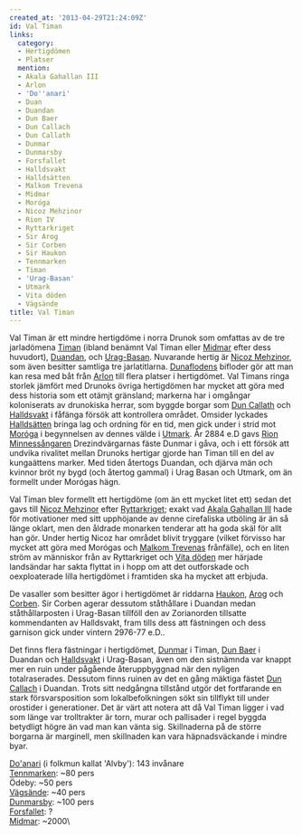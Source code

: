 ```yaml
---
created_at: '2013-04-29T21:24:09Z'
id: Val Timan
links:
  category:
  - Hertigdömen
  - Platser
  mention:
  - Akala Gahallan III
  - Arlon
  - 'Do''anari'
  - Duan
  - Duandan
  - Dun Baer
  - Dun Callach
  - Dun Callath
  - Dunmar
  - Dunmarsby
  - Forsfallet
  - Halldsvakt
  - Halldsätten
  - Malkom Trevena
  - Midmar
  - Moróga
  - Nicoz Mehzinor
  - Rion IV
  - Ryttarkriget
  - Sir Arog
  - Sir Corben
  - Sir Haukon
  - Tennmarken
  - Timan
  - 'Urag-Basan'
  - Utmark
  - Vita döden
  - Vägsände
title: Val Timan
---
```


Val Timan är ett mindre hertigdöme i norra Drunok som omfattas av de tre jarladömena [Timan] (ibland
benämnt Val Timan eller [Midmar] efter dess huvudort), [Duandan], och [Urag-Basan]. Nuvarande hertig
är [Nicoz Mehzinor], som även besitter samtliga tre jarlatitlarna. [Dunaflodens] bifloder gör att
man kan resa med båt från [Arlon] till flera platser i hertigdömet. Val Timans ringa storlek jämfört
med Drunoks övriga hertigdömen har mycket att göra med dess historia som ett otämjt gränsland;
markerna har i omgångar koloniserats av drunokiska herrar, som byggde borgar som [Dun Callath] och
[Halldsvakt] i fåfänga försök att kontrollera området. Omsider lyckades [Halldsätten] bringa lag och
ordning för en tid, men gick under i strid mot [Moróga] i begynnelsen av dennes välde i [Utmark]. År
2884 e.D gavs [Rion Minnessångaren] Drezindvärgarnas fäste Dunmar i gåva, och i ett försök att
undvika rivalitet mellan Drunoks hertigar gjorde han Timan till en del av kungaättens marker. Med
tiden återtogs Duandan, och djärva män och kvinnor bröt ny bygd (och återtog gammal) i Urag Basan
och Utmark, om än formellt under Morógas hägn.

Val Timan blev formellt ett hertigdöme (om än ett mycket litet ett) sedan det gavs till [Nicoz
Mehzinor] efter [Ryttarkriget]; exakt vad [Akala Gahallan III] hade för motivationer med sitt
upphöjande av denne cirefaliska utböling är än så länge oklart, men den åldrade monarken tenderar
att ha goda skäl för allt han gör. Under hertig Nicoz har området blivit tryggare (vilket förvisso
har mycket att göra med Morógas och [Malkom Trevenas] frånfälle), och en liten ström av människor
från av Ryttarkriget och [Vita döden] mer härjade landsändar har sakta flyttat in i hopp om att det
outforskade och oexploaterade lilla hertigdömet i framtiden ska ha mycket att erbjuda.

De vasaller som besitter ägor i hertigdömet är riddarna [Haukon], [Arog] och [Corben]. Sir Corben
agerar dessutom ståthållare i Duandan medan ståthållarposten i Urag-Basan tillföll den av
Zorianorden tillsatte kommendanten av Halldsvakt, fram tills dess att fästningen och dess garnison
gick under vintern 2976-77 e.D..

Det finns flera fästningar i hertigdömet, [Dunmar] i Timan, [Dun Baer] i Duandan och [Halldsvakt] i
Urag-Basan, även om den sistnämnda var knappt mer en ruin under pågående återuppbyggnad när den
nyligen totalraserades. Dessutom finns ruinen av det en gång mäktiga fästet [Dun Callach] i Duandan.
Trots sitt nedgångna tillstånd utgör det fortfarande en stark försvarsposition som lokalbefolkningen
sökt sin tillflykt till under orostider i generationer. Det är värt att notera att då Val Timan
ligger i vad som länge var trolltrakter är torn, murar och pallisader i regel byggda betydligt högre
än vad man kan vänta sig. Skillnaderna på de större borgarna är marginell, men skillnaden kan vara
häpnadsväckande i mindre byar.

[Do'anari] (i folkmun kallat 'Alvby'): 143 invånare\
[Tennmarken][]: \~80 pers\
Ödeby: \~50 pers\
[Vägsände][]: \~40 pers\
[Dunmarsby][]: \~100 pers\
[Forsfallet][]: ?\
[Midmar][]: \~2000\

  [Timan]: Timan
  [Midmar]: Midmar
  [Duandan]: Duandan
  [Urag-Basan]: Urag-Basan
  [Nicoz Mehzinor]: Nicoz_Mehzinor
  [Dunaflodens]: Duan
  [Arlon]: Arlon
  [Dun Callath]: Dun_Callath
  [Halldsvakt]: Halldsvakt
  [Halldsätten]: Halldsätten
  [Moróga]: Moróga
  [Utmark]: Utmark
  [Rion Minnessångaren]: Rion_IV
  [Ryttarkriget]: Ryttarkriget
  [Akala Gahallan III]: Akala_Gahallan_III
  [Malkom Trevenas]: Malkom_Trevena
  [Vita döden]: Vita_döden
  [Haukon]: Sir_Haukon
  [Arog]: Sir_Arog
  [Corben]: Sir_Corben
  [Dunmar]: Dunmar
  [Dun Baer]: Dun_Baer
  [Dun Callach]: Dun_Callach
  [Do'anari]: Doanari
  [Tennmarken]: Tennmarken
  [Vägsände]: Vägsände
  [Dunmarsby]: Dunmarsby
  [Forsfallet]: Forsfallet